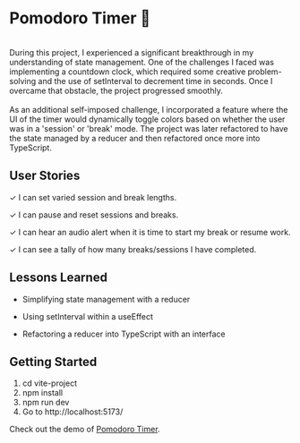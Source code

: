# Pomodoro Timer :tomato:
<br>
During this project, I experienced a significant breakthrough in my understanding of state management. One of the challenges I faced was implementing a countdown clock, which required some creative problem-solving and the use of setInterval to decrement time in seconds. Once I overcame that obstacle, the project progressed smoothly.
</br>
</br>
As an additional self-imposed challenge, I incorporated a feature where the UI of the timer would dynamically toggle colors based on whether the user was in a 'session' or 'break' mode.
The project was later refactored to have the state managed by a reducer and then refactored once more into TypeScript. 

## User Stories
&check;  I can set varied session and break lengths.

&check;  I can pause and reset sessions and breaks.

&check;  I can hear an audio alert when it is time to start my break or resume work.

&check;  I can see a tally of how many breaks/sessions I have completed.

## Lessons Learned
- Simplifying state management with a reducer

- Using setInterval within a useEffect

- Refactoring a reducer into TypeScript with an interface

## Getting Started

1.  cd vite-project
2.  npm install
3.  npm run dev
4.  Go to http://localhost:5173/

Check out the demo of [Pomodoro Timer](https://pomodoro-ts-one.vercel.app/).




